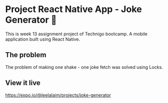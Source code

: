 # Project React Native App - Joke Generator 📱

This is week 13 assignment project of Technigo bootcamp. A mobile application built using React Native.

## The problem

The problem of making one shake - one joke fetch was solved using Locks. 


## View it live

https://expo.io/@leelalaim/projects/joke-generator
